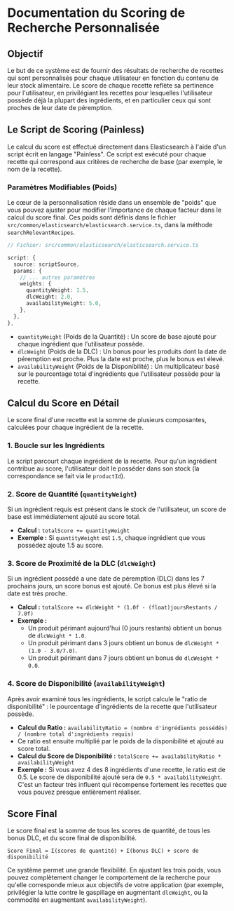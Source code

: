 # Documentation du Scoring de Recherche Personnalisée

## Objectif

Le but de ce système est de fournir des résultats de recherche de recettes qui sont personnalisés pour chaque utilisateur en fonction du contenu de leur stock alimentaire. Le score de chaque recette reflète sa pertinence pour l'utilisateur, en privilégiant les recettes pour lesquelles l'utilisateur possède déjà la plupart des ingrédients, et en particulier ceux qui sont proches de leur date de péremption.

## Le Script de Scoring (Painless)

Le calcul du score est effectué directement dans Elasticsearch à l'aide d'un script écrit en langage "Painless". Ce script est exécuté pour chaque recette qui correspond aux critères de recherche de base (par exemple, le nom de la recette).

### Paramètres Modifiables (Poids)

Le cœur de la personnalisation réside dans un ensemble de "poids" que vous pouvez ajuster pour modifier l'importance de chaque facteur dans le calcul du score final. Ces poids sont définis dans le fichier `src/common/elasticsearch/elasticsearch.service.ts`, dans la méthode `searchRelevantRecipes`.

```typescript
// Fichier: src/common/elasticsearch/elasticsearch.service.ts

script: {
  source: scriptSource,
  params: {
    // ... autres paramètres
    weights: {
      quantityWeight: 1.5,
      dlcWeight: 2.0,
      availabilityWeight: 5.0,
    },
  },
},
```

- `quantityWeight` (Poids de la Quantité) : Un score de base ajouté pour chaque ingrédient que l'utilisateur possède.
- `dlcWeight` (Poids de la DLC) : Un bonus pour les produits dont la date de péremption est proche. Plus la date est proche, plus le bonus est élevé.
- `availabilityWeight` (Poids de la Disponibilité) : Un multiplicateur basé sur le pourcentage total d'ingrédients que l'utilisateur possède pour la recette.

## Calcul du Score en Détail

Le score final d'une recette est la somme de plusieurs composantes, calculées pour chaque ingrédient de la recette.

### 1. Boucle sur les Ingrédients

Le script parcourt chaque ingrédient de la recette. Pour qu'un ingrédient contribue au score, l'utilisateur doit le posséder dans son stock (la correspondance se fait via le `productId`).

### 2. Score de Quantité (`quantityWeight`)

Si un ingrédient requis est présent dans le stock de l'utilisateur, un score de base est immédiatement ajouté au score total.

- **Calcul :** `totalScore += quantityWeight`
- **Exemple :** Si `quantityWeight` est `1.5`, chaque ingrédient que vous possédez ajoute 1.5 au score.

### 3. Score de Proximité de la DLC (`dlcWeight`)

Si un ingrédient possédé a une date de péremption (DLC) dans les 7 prochains jours, un score bonus est ajouté. Ce bonus est plus élevé si la date est très proche.

- **Calcul :** `totalScore += dlcWeight * (1.0f - (float)joursRestants / 7.0f)`
- **Exemple :**
    - Un produit périmant aujourd'hui (0 jours restants) obtient un bonus de `dlcWeight * 1.0`.
    - Un produit périmant dans 3 jours obtient un bonus de `dlcWeight * (1.0 - 3.0/7.0)`.
    - Un produit périmant dans 7 jours obtient un bonus de `dlcWeight * 0.0`.

### 4. Score de Disponibilité (`availabilityWeight`)

Après avoir examiné tous les ingrédients, le script calcule le "ratio de disponibilité" : le pourcentage d'ingrédients de la recette que l'utilisateur possède.

- **Calcul du Ratio :** `availabilityRatio = (nombre d'ingrédients possédés) / (nombre total d'ingrédients requis)`
- Ce ratio est ensuite multiplié par le poids de la disponibilité et ajouté au score total.
- **Calcul du Score de Disponibilité :** `totalScore += availabilityRatio * availabilityWeight`
- **Exemple :** Si vous avez 4 des 8 ingrédients d'une recette, le ratio est de 0.5. Le score de disponibilité ajouté sera de `0.5 * availabilityWeight`. C'est un facteur très influent qui récompense fortement les recettes que vous pouvez presque entièrement réaliser.

## Score Final

Le score final est la somme de tous les scores de quantité, de tous les bonus DLC, et du score final de disponibilité.

`Score Final = Σ(scores de quantité) + Σ(bonus DLC) + score de disponibilité`

Ce système permet une grande flexibilité. En ajustant les trois poids, vous pouvez complètement changer le comportement de la recherche pour qu'elle corresponde mieux aux objectifs de votre application (par exemple, privilégier la lutte contre le gaspillage en augmentant `dlcWeight`, ou la commodité en augmentant `availabilityWeight`).